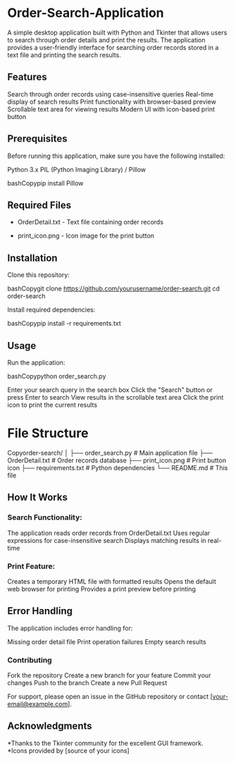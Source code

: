 # Order-Search-Application
A simple desktop application built with Python and Tkinter that allows users to search through order details and print the results. The application provides a user-friendly interface for searching order records stored in a text file and printing the search results.

<h2>Features</h2>

Search through order records using case-insensitive queries
Real-time display of search results
Print functionality with browser-based preview
Scrollable text area for viewing results
Modern UI with icon-based print button

<h2>Prerequisites</h2>
Before running this application, make sure you have the following installed:

Python 3.x
PIL (Python Imaging Library) / Pillow

bashCopypip install Pillow
<h2>Required Files</h2>

* OrderDetail.txt - Text file containing order records

* print_icon.png - Icon image for the print button

<h2>Installation</h2>

Clone this repository:

bashCopygit clone https://github.com/yourusername/order-search.git
cd order-search

Install required dependencies:

bashCopypip install -r requirements.txt
<h2>Usage</h2>

Run the application:

bashCopypython order_search.py

Enter your search query in the search box
Click the "Search" button or press Enter to search
View results in the scrollable text area
Click the print icon to print the current results

<h1>File Structure</h1>
Copyorder-search/
│
├── order_search.py        # Main application file
├── OrderDetail.txt        # Order records database
├── print_icon.png        # Print button icon
├── requirements.txt      # Python dependencies
└── README.md            # This file

<h2>How It Works</h2>

<h3>Search Functionality:</h3>

The application reads order records from OrderDetail.txt
Uses regular expressions for case-insensitive search
Displays matching results in real-time


<h3>Print Feature:</h3>

Creates a temporary HTML file with formatted results
Opens the default web browser for printing
Provides a print preview before printing



<h2>Error Handling</h2>
The application includes error handling for:

Missing order detail file
Print operation failures
Empty search results

<h3>Contributing</h3>

Fork the repository
Create a new branch for your feature
Commit your changes
Push to the branch
Create a new Pull Request

For support, please open an issue in the GitHub repository or contact [your-email@example.com].
<h2>Acknowledgments</h2>

*Thanks to the Tkinter community for the excellent GUI framework.<br>
*Icons provided by [source of your icons]
